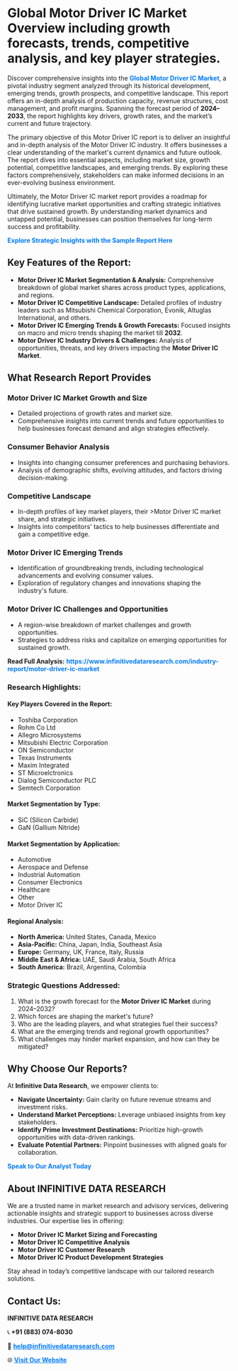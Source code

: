 <h1>Global Motor Driver IC Market Overview including growth forecasts, trends, competitive analysis, and key player strategies.</h1>
<p>
Discover comprehensive insights into the 
<a href="https://www.infinitivedataresearch.com/industry-report/motor-driver-ic-market" rel="dofollow" style="color: #007BFF; text-decoration: none;"><strong>Global Motor Driver IC Market</strong></a>, a pivotal industry segment analyzed through its historical development, emerging trends, growth prospects, and competitive landscape. This report offers an in-depth analysis of production capacity, revenue structures, cost management, and profit margins. Spanning the forecast period of <strong>2024–2033</strong>, the report highlights key drivers, growth rates, and the market’s current and future trajectory.
</p>
<p>
The primary objective of this Motor Driver IC report is to deliver an insightful and in-depth analysis of the Motor Driver IC industry. It offers businesses a clear understanding of the market's current dynamics and future outlook. The report dives into essential aspects, including market size, growth potential, competitive landscapes, and emerging trends. By exploring these factors comprehensively, stakeholders can make informed decisions in an ever-evolving business environment.
</p>
<p>
Ultimately, the Motor Driver IC market report provides a roadmap for identifying lucrative market opportunities and crafting strategic initiatives that drive sustained growth. By understanding market dynamics and untapped potential, businesses can position themselves for long-term success and profitability.
</p>
<p>
<a href="https://www.infinitivedataresearch.com/request-sample/reportId=110105" style="color: #007BFF; text-decoration: none;"><strong>Explore Strategic Insights with the Sample Report Here</strong></a>
</p>

<h2>Key Features of the Report:</h2>
<ul>
<li><strong>Motor Driver IC Market Segmentation & Analysis:</strong> Comprehensive breakdown of global market shares across product types, applications, and regions.</li>
<li><strong>Motor Driver IC Competitive Landscape:</strong> Detailed profiles of industry leaders such as Mitsubishi Chemical Corporation, Evonik, Altuglas International, and others.</li>
<li><strong>Motor Driver IC Emerging Trends & Growth Forecasts:</strong> Focused insights on macro and micro trends shaping the market till <strong>2032</strong>.</li>
<li><strong>Motor Driver IC Industry Drivers & Challenges:</strong> Analysis of opportunities, threats, and key drivers impacting the <strong>Motor Driver IC Market</strong>.</li>
</ul>

<h2>What Research Report Provides</h2>
<h3>Motor Driver IC Market Growth and Size</h3>
<ul>
<li>Detailed projections of growth rates and market size.</li>
<li>Comprehensive insights into current trends and future opportunities to help businesses forecast demand and align strategies effectively.</li>
</ul>

<h3>Consumer Behavior Analysis</h3>
<ul>
<li>Insights into changing consumer preferences and purchasing behaviors.</li>
<li>Analysis of demographic shifts, evolving attitudes, and factors driving decision-making.</li>
</ul>

<h3>Competitive Landscape</h3>
<ul>
<li>In-depth profiles of key market players, their >Motor Driver IC market share, and strategic initiatives.</li>
<li>Insights into competitors' tactics to help businesses differentiate and gain a competitive edge.</li>
</ul>

<h3>Motor Driver IC Emerging Trends</h3>
<ul>
<li>Identification of groundbreaking trends, including technological advancements and evolving consumer values.</li>
<li>Exploration of regulatory changes and innovations shaping the industry's future.</li>
</ul>

<h3>Motor Driver IC Challenges and Opportunities</h3>
<ul>
<li>A region-wise breakdown of market challenges and growth opportunities.</li>
<li>Strategies to address risks and capitalize on emerging opportunities for sustained growth.</li>
</ul>
<p><strong>Read Full Analysis:</strong> <a href="https://www.infinitivedataresearch.com/industry-report/motor-driver-ic-market" rel="dofollow" style="color: #007BFF; text-decoration: none;"><strong>https://www.infinitivedataresearch.com/industry-report/motor-driver-ic-market</strong></a></p>
<h3>Research Highlights:</h3>
<h4>Key Players Covered in the Report:</h4>
<ul><li>Toshiba Corporation</li><li>Rohm Co Ltd</li><li>Allegro Microsystems</li><li>Mitsubishi Electric Corporation</li><li>ON Semiconductor</li><li>Texas Instruments</li><li>Maxim Integrated</li><li>ST Microelctronics</li><li>Dialog Semiconductor PLC</li><li>Semtech Corporation</li></ul>
<h4>Market Segmentation by Type:</h4>
<ul><li>SiC (Silicon Carbide)</li><li>GaN (Gallium Nitride)</li></ul>
<h4>Market Segmentation by Application:</h4>
<ul><li>Automotive</li><li>Aerospace and Defense</li><li>Industrial Automation</li><li>Consumer Electronics</li><li>Healthcare</li><li>Other</li><li>Motor Driver IC</li></ul>

<h4>Regional Analysis:</h4>
<ul>
<li><strong>North America:</strong> United States, Canada, Mexico</li>
<li><strong>Asia-Pacific:</strong> China, Japan, India, Southeast Asia</li>
<li><strong>Europe:</strong> Germany, UK, France, Italy, Russia</li>
<li><strong>Middle East & Africa:</strong> UAE, Saudi Arabia, South Africa</li>
<li><strong>South America:</strong> Brazil, Argentina, Colombia</li>
</ul>

<h3>Strategic Questions Addressed:</h3>
<ol>
<li>What is the growth forecast for the <strong>Motor Driver IC Market</strong> during 2024–2032?</li>
<li>Which forces are shaping the market's future?</li>
<li>Who are the leading players, and what strategies fuel their success?</li>
<li>What are the emerging trends and regional growth opportunities?</li>
<li>What challenges may hinder market expansion, and how can they be mitigated?</li>
</ol>

<h2>Why Choose Our Reports?</h2>
<p>At <strong>Infinitive Data Research</strong>, we empower clients to:</p>
<ul>
<li><strong>Navigate Uncertainty:</strong> Gain clarity on future revenue streams and investment risks.</li>
<li><strong>Understand Market Perceptions:</strong> Leverage unbiased insights from key stakeholders.</li>
<li><strong>Identify Prime Investment Destinations:</strong> Prioritize high-growth opportunities with data-driven rankings.</li>
<li><strong>Evaluate Potential Partners:</strong> Pinpoint businesses with aligned goals for collaboration.</li>
</ul>
<p><a href="https://www.infinitivedataresearch.com/industry-report/motor-driver-ic-market" rel="dofollow" style="color: #007BFF; text-decoration: none;"><strong>Speak to Our Analyst Today</strong></a></p>

<h2>About INFINITIVE DATA RESEARCH</h2>
<p>We are a trusted name in market research and advisory services, delivering actionable insights and strategic support to businesses across diverse industries. Our expertise lies in offering:</p>
<ul>
<li><strong>Motor Driver IC Market Sizing and Forecasting</strong></li>
<li><strong>Motor Driver IC Competitive Analysis</strong></li>
<li><strong>Motor Driver IC Customer Research</strong></li>
<li><strong>Motor Driver IC Product Development Strategies</strong></li>
</ul>
<p>Stay ahead in today’s competitive landscape with our tailored research solutions.</p>

<h2>Contact Us:</h2>
<p><strong>INFINITIVE DATA RESEARCH</strong></p>
<p>📞 <strong>+91 (883) 074-8030</strong></p>
<p>📧 <strong><a href="mailto:help@infinitivedataresearch.com" style="color: #007BFF;">help@infinitivedataresearch.com</a></strong></p>
<p>🌐 <strong><a href="https://www.infinitivedataresearch.com" rel="dofollow" style="color: #007BFF;">Visit Our Website</a></strong></p>